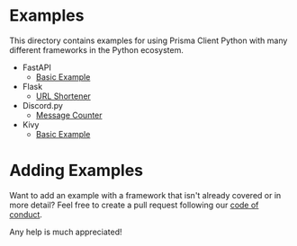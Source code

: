 # Examples

This directory contains examples for using Prisma Client Python with many different frameworks in the Python ecosystem.

- FastAPI
    - [Basic Example](./fastapi-basic)
- Flask
    - [URL Shortener](./flask-url-shortener)
- Discord.py
    - [Message Counter](./discord-message-counter)
- Kivy
    - [Basic Example](./kivy-basic)

# Adding Examples

Want to add an example with a framework that isn't already covered or in more detail? Feel free to create a pull request following our [code of conduct](https://github.com/RobertCraigie/prisma-client-py/blob/main/CODE_OF_CONDUCT.md).

Any help is much appreciated!
